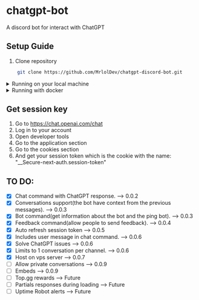 # chatgpt-bot

A discord bot for interact with ChatGPT

## Setup Guide

1. Clone repository

```bash
    git clone https://github.com/MrlolDev/chatgpt-discord-bot.git
```

<details>
<summary>Running on your local machine</summary>
> **Note**
> This option doesn't work for server such as vps or bot hosting, to this type of machines read the guide of docker.
2. Install dependencies.

```bash
    npm install
```

3. Create a new .env file

```
# .env

TOKEN=Discord token id(https://discord.dev)
CLIENT_ID=Discord client id(https://discord.dev)
SUPABASE_KEY=Supabase key(https://app.supabase.com)
SUPABASE_URL=Supabase url(https://app.supabase.com)
SESSION_TOKEN="replace with your open ai session key"
API_TOKEN=Get it from https://justbrowse.io
```

4. Run the bot

```
    node .
```

</details>
<details>
<summary>Running with docker</summary>
</details>

## Get session key

1. Go to https://chat.openai.com/chat
2. Log in to your account
3. Open developer tools
4. Go to the application section
5. Go to the cookies section
6. And get your session token which is the cookie with the name: "\_\_Secure-next-auth.session-token"

## TO DO:

- [x] Chat command with ChatGPT response. --> 0.0.2
- [x] Conversations support(the bot have context from the previous messages). --> 0.0.3
- [x] Bot command(get information about the bot and the ping bot). --> 0.0.3
- [x] Feedback command(allow people to send feedback). --> 0.0.4
- [x] Auto refresh session token --> 0.0.5
- [x] Includes user message in chat command. --> 0.0.6
- [x] Solve ChatGPT issues --> 0.0.6
- [x] Limits to 1 conversation per channel. --> 0.0.6
- [x] Host on vps server --> 0.0.7
- [ ] Allow private conversations --> 0.0.9
- [ ] Embeds --> 0.0.9
- [ ] Top.gg rewards --> Future
- [ ] Partials responses during loading --> Future
- [ ] Uptime Robot alerts --> Future

